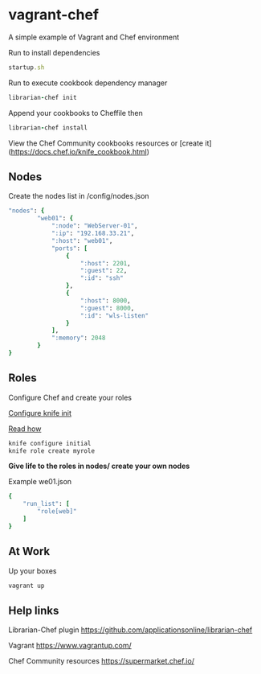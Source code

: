 # vagrant-chef
A simple example of Vagrant and Chef environment

Run to install dependencies
```ruby
startup.sh 
```

Run to execute cookbook dependency manager 
```ruby
librarian-chef init
```

Append your cookbooks to Cheffile then
```ruby
librarian-chef install
```

View the Chef Community cookbooks resources or [create it] (https://docs.chef.io/knife_cookbook.html)


Nodes
-----
Create the nodes list in /config/nodes.json
```ruby
"nodes": {
		"web01": {
			":node": "WebServer-01",
			":ip": "192.168.33.21",
			":host": "web01",
			"ports": [
				{
					":host": 2201,
					":guest": 22,
					":id": "ssh"
				},
				{
					":host": 8000,
					":guest": 8000,
					":id": "wls-listen"
				}
			],
			":memory": 2048
		}
}
```

Roles
-----
Configure Chef and create your roles

[Configure knife init](https://docs.chef.io/knife_configure.html)

[Read how](https://www.digitalocean.com/community/tutorials/how-to-use-roles-and-environments-in-chef-to-control-server-configurations)

```ruby
knife configure initial
knife role create myrole
```


**Give life to the roles in nodes/ create your own nodes**

Example we01.json

```ruby
{
    "run_list": [
        "role[web]"
    ]
}
```

At Work
-------

Up your boxes
```ruby
vagrant up
```


Help links
---------

Librarian-Chef plugin
https://github.com/applicationsonline/librarian-chef

Vagrant
https://www.vagrantup.com/

Chef Community resources
https://supermarket.chef.io/
